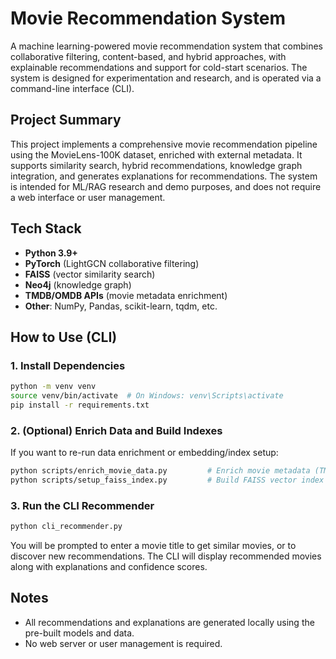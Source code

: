 # Movie Recommendation System

A machine learning-powered movie recommendation system that combines collaborative filtering, content-based, and hybrid approaches, with explainable recommendations and support for cold-start scenarios. The system is designed for experimentation and research, and is operated via a command-line interface (CLI).

## Project Summary

This project implements a comprehensive movie recommendation pipeline using the MovieLens-100K dataset, enriched with external metadata. It supports similarity search, hybrid recommendations, knowledge graph integration, and generates explanations for recommendations. The system is intended for ML/RAG research and demo purposes, and does not require a web interface or user management.

## Tech Stack

- **Python 3.9+**
- **PyTorch** (LightGCN collaborative filtering)
- **FAISS** (vector similarity search)
- **Neo4j** (knowledge graph)
- **TMDB/OMDB APIs** (movie metadata enrichment)
- **Other**: NumPy, Pandas, scikit-learn, tqdm, etc.

## How to Use (CLI)

### 1. Install Dependencies

```bash
python -m venv venv
source venv/bin/activate  # On Windows: venv\Scripts\activate
pip install -r requirements.txt
```

### 2. (Optional) Enrich Data and Build Indexes

If you want to re-run data enrichment or embedding/index setup:

```bash
python scripts/enrich_movie_data.py         # Enrich movie metadata (TMDB/OMDB)
python scripts/setup_faiss_index.py         # Build FAISS vector index
```

### 3. Run the CLI Recommender

```bash
python cli_recommender.py
```

You will be prompted to enter a movie title to get similar movies, or to discover new recommendations. The CLI will display recommended movies along with explanations and confidence scores.

## Notes

- All recommendations and explanations are generated locally using the pre-built models and data.
- No web server or user management is required.
